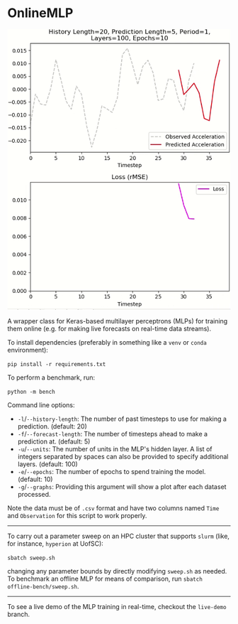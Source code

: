 # OnlineMLP
![](media/demo.gif)

A wrapper class for Keras-based multilayer perceptrons (MLPs) for training them online (e.g. for making live forecasts on real-time data streams).

To install dependencies (preferably in something like a `venv` or `conda` environment):

```pip install -r requirements.txt```

To perform a benchmark, run: 

```python -m bench```

Command line options:

- `-l`/`--history-length`: The number of past timesteps to use for making a prediction. (default: 20)
- `-f`/`--forecast-length`: The number of timesteps ahead to make a prediction at. (default: 5)
- `-u`/`--units`: The number of units in the MLP\'s hidden layer. A list of integers separated by spaces can also be
provided to specify additional layers. (default: 100)
- `-e`/`--epochs`: The number of epochs to spend training the model. (default: 10)
- `-g`/`--graphs`: Providing this argument will show a plot after each dataset processed.

Note the data must be of `.csv` format and have two columns named `Time` and `Observation` for this script to work
properly.

---

To carry out a parameter sweep on an HPC cluster that supports `slurm` (like, for instance, `hyperion` at UofSC):

```sbatch sweep.sh```

changing any parameter bounds by directly modifying `sweep.sh` as needed. To benchmark an offline MLP for means of
comparison, run `sbatch offline-bench/sweep.sh`.

---

To see a live demo of the MLP training in real-time, checkout the `live-demo` branch.
